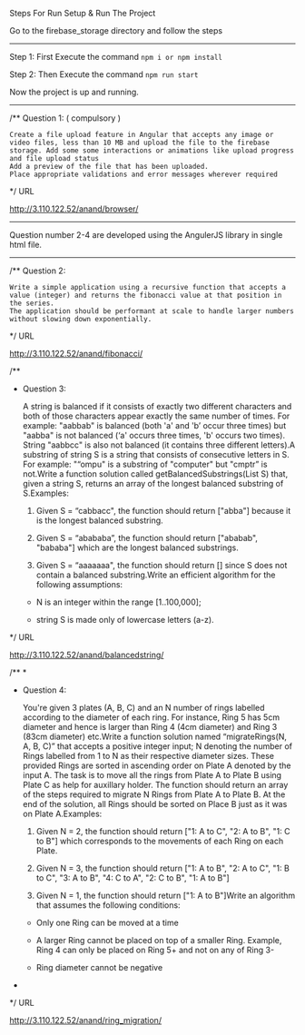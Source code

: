Steps For Run Setup & Run The Project

Go to the firebase_storage directory and follow the steps

-----------------------------------------

Step 1: First Execute the command `npm i or npm install`

Step 2: Then Execute the command `npm run start`

Now the project is up and running.

---------------------------------------

/**
    Question 1: ( compulsory )
    
	Create a file upload feature in Angular that accepts any image or video files, less than 10 MB and upload the file to the firebase storage. Add some some interactions or animations like upload progress and file upload status
	Add a preview of the file that has been uploaded.
	Place appropriate validations and error messages wherever required
 */
 URL

http://3.110.122.52/anand/browser/


-----------------------------------------

Question number 2-4 are developed using the AngulerJS library in single html file.

---------------------------------------

/**
    Question 2: 

	Write a simple application using a recursive function that accepts a value (integer) and returns the fibonacci value at that position in the series.
	The application should be performant at scale to handle larger numbers without slowing down exponentially.
 */
 URL

http://3.110.122.52/anand/fibonacci/

/**
 * Question 3:

    A string is balanced if it consists of exactly two different characters and both of those
    characters appear exactly the same number of times. For example: "aabbab" is
    balanced (both 'a' and 'b’ occur three times) but "aabba" is not balanced (‘a' occurs three
    times, 'b' occurs two times). String "aabbcc" is also not balanced (it contains three
    different letters).A substring of string S is a string that consists of consecutive letters in
    S. For example: "“ompu" is a substring of "computer" but "cmptr” is not.Write a function
    solution called getBalancedSubstrings(List<String> S) that, given a string S, returns an
    array of the longest balanced substring of S.Examples:

    1. Given S = “cabbacc", the function should return ["abba"] because it is the longest
    balanced substring.

    2. Given S = “abababa”, the function should return ["ababab", "bababa"] which are the
    longest balanced substrings.

    3. Given S = “aaaaaaa", the function should return [] since S does not contain a
    balanced substring.Write an efficient algorithm for the following assumptions:

    - N is an integer within the range [1..100,000];

    - string S is made only of lowercase letters (a-z).

 */
 URL

http://3.110.122.52/anand/balancedstring/

/**
 * 
 * Question 4:

    You're given 3 plates (A, B, C) and an N number of rings labelled according to the
    diameter of each ring. For instance, Ring 5 has 5cm diameter and hence is larger than
    Ring 4 (4cm diameter) and Ring 3 (83cm diameter) etc.Write a function solution named
    “migrateRings(N, A, B, C)” that accepts a positive integer input; N denoting the number
    of Rings labelled from 1 to N as their respective diameter sizes. These provided Rings
    are sorted in ascending order on Plate A denoted by the input A. The task is to move all
    the rings from Plate A to Plate B using Plate C as help for auxillary holder. The function
    should return an array of the steps required to migrate N Rings from Plate A to Plate B.
    At the end of the solution, all Rings should be sorted on Place B just as it was on Plate
    A.Examples:

    1. Given N = 2, the function should return ["1: A to C", "2: A to B", "1: C to B"] which
    corresponds to the movements of each Ring on each Plate.

    2. Given N = 3, the function should return ["1: A to B", "2: A to C", "1: B to C", "3: A to B",
    "4: C to A", "2: C to B", "1: A to B"]

    3. Given N = 1, the function should return ["1: A to B"]Write an algorithm that assumes
    the following conditions:

    - Only one Ring can be moved at a time

    - A larger Ring cannot be placed on top of a smaller Ring. Example, Ring 4 can only be
    placed on Ring 5+ and not on any of Ring 3-

    - Ring diameter cannot be negative
 * 
 */
URL

http://3.110.122.52/anand/ring_migration/
